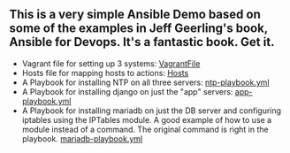 ## This is a very simple Ansible Demo based on some of the examples in Jeff Geerling's book, Ansible for Devops.  It's a fantastic book.  Get it.
  - Vagrant file for setting up 3 systems: [VagrantFile](https://github.com/mckerrj/SimpleAnsibleDemo/blob/master/Vagrantfile)
  - Hosts file for mapping hosts to actions: [Hosts](https://github.com/mckerrj/SimpleAnsibleDemo/blob/master/ansible/hosts)
  - A Playbook for installing NTP on all three servers: [ntp-playbook.yml](https://github.com/mckerrj/SimpleAnsibleDemo/blob/master/ansible/ntp-playbook.yml)
  - A Playbook for installing django on just the "app" servers: [app-playbook.yml](https://github.com/mckerrj/SimpleAnsibleDemo/blob/master/ansible/app-playbook.yml)
  - A Playbook for installing mariadb on just the DB server and configuring iptables using the IPTables module.  A good example of how to use
  a module instead of a command.  The original command is right in the playbook. [mariadb-playbook.yml](https://github.com/mckerrj/SimpleAnsibleDemo/blob/master/ansible/mariadb-playbook.yml)
